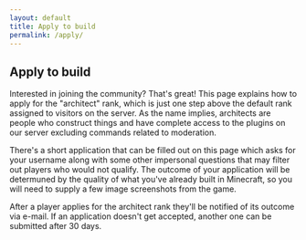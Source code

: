 ```yaml
---
layout: default
title: Apply to build
permalink: /apply/
---
```


<div class="content">
	<section id="applyArchitect">
		<div class="page-header text-center">
			<h1>Apply to build</h1>
		</div>
		<p>Interested in joining the community?  That's great!  This page explains how to apply for the "architect" rank, which is just one step above the default rank assigned to visitors on the server.  As the name implies, architects are people who construct things and have complete access to the plugins on our server excluding commands related to moderation.</p>
		<p>There's a short application that can be filled out on this page which asks for your username along with some other impersonal questions that may filter out players who would not qualify.  The outcome of your application will be determuned by the quality of what you've already built in Minecraft, so you will need to supply a few image screenshots from the game.</p>
		<p>After a player applies for the architect rank they'll be notified of its outcome via e-mail.  If an application doesn't get accepted, another one can be submitted after 30 days.</p>
		<div class="typeform-widget" data-url="https://form.typeform.com/to/wVbC7IoG?typeform-medium=embed-snippet" data-transparency="100" data-hide-headers="true" data-hide-footer="true" style="width: 100%; height: 500px;"></div> <script> (function() { var qs,js,q,s,d=document, gi=d.getElementById, ce=d.createElement, gt=d.getElementsByTagName, id="typef_orm", b="https://embed.typeform.com/"; if(!gi.call(d,id)) { js=ce.call(d,"script"); js.id=id; js.src=b+"embed.js"; q=gt.call(d,"script")[0]; q.parentNode.insertBefore(js,q) } })() </script>
	</section>
</div>
